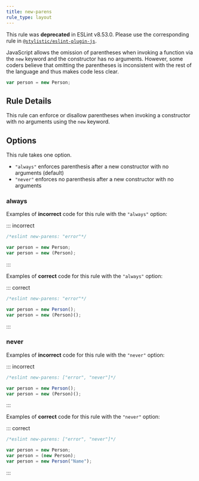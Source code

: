 ```yaml
---
title: new-parens
rule_type: layout
---
```


This rule was **deprecated** in ESLint v8.53.0. Please use the corresponding rule in [`@stylistic/eslint-plugin-js`](https://eslint.style/packages/js).

JavaScript allows the omission of parentheses when invoking a function via the `new` keyword and the constructor has no arguments. However, some coders believe that omitting the parentheses is inconsistent with the rest of the language and thus makes code less clear.

```js
var person = new Person;
```

## Rule Details

This rule can enforce or disallow parentheses when invoking a constructor with no arguments using the `new` keyword.

## Options

This rule takes one option.

*   `"always"` enforces parenthesis after a new constructor with no arguments (default)
*   `"never"` enforces no parenthesis after a new constructor with no arguments

### always

Examples of **incorrect** code for this rule with the `"always"` option:

::: incorrect

```js
/*eslint new-parens: "error"*/

var person = new Person;
var person = new (Person);
```

:::

Examples of **correct** code for this rule with the `"always"` option:

::: correct

```js
/*eslint new-parens: "error"*/

var person = new Person();
var person = new (Person)();
```

:::

### never

Examples of **incorrect** code for this rule with the `"never"` option:

::: incorrect

```js
/*eslint new-parens: ["error", "never"]*/

var person = new Person();
var person = new (Person)();
```

:::

Examples of **correct** code for this rule with the `"never"` option:

::: correct

```js
/*eslint new-parens: ["error", "never"]*/

var person = new Person;
var person = (new Person);
var person = new Person("Name");
```

:::
